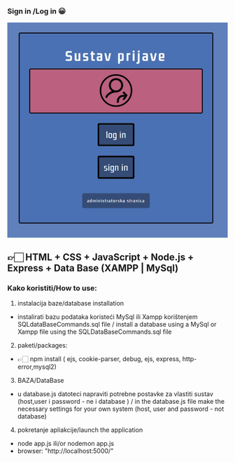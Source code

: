 ### Sign in /Log in 😀

![alt text](https://github.com/kruno-buki/mini_projekt_sign_log/blob/main/public/images/Screenshot.jpg?raw=true)

## 👉🏻 HTML + CSS + JavaScript + Node.js + Express + Data Base (XAMPP | MySql)

### Kako koristiti/How to use:

1. instalacija baze/database installation

- instalirati bazu podataka koristeći MySql ili Xampp korištenjem SQLdataBaseCommands.sql file / install a database using a MySql or Xampp file using the SQLDataBaseCommands.sql file

2. paketi/packages:

- 👉🏻 npm install ( ejs, cookie-parser, debug, ejs, express, http-error,mysql2)

3. BAZA/DataBase

- u database.js datoteci napraviti potrebne postavke za vlastiti sustav (host,user i password - ne i database ) / in the database.js file make the necessary settings for your own system (host, user and password - not database)

4. pokretanje apliakcije/launch the application

- node app.js ili/or nodemon app.js
- browser: "http://localhost:5000/"
